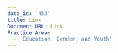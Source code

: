 ```yaml
---
data_id: '453'
title: Link
Document URL: Link
Practice Area:
  - 'Education, Gender, and Youth'
---
```


